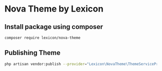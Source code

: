 # Nova Theme by Lexicon

## Install package using composer

```bash
composer require lexicon/nova-theme
```
## Publishing Theme
```bash
php artisan vendor:publish --provider="Lexicon\NovaTheme\ThemeServiceProvider"
```
